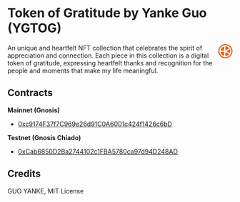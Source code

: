 # Token of Gratitude by Yanke Guo (YGTOG)

<img src="./icon.svg" width="32" height="32" alt="icon" align="right">

An unique and heartfelt NFT collection that celebrates the spirit of appreciation and connection. Each piece in this collection is a digital token of gratitude, expressing heartfelt thanks and recognition for the people and moments that make my life meaningful.

## Contracts

**Mainnet (Gnosis)**

- [0xc9174F37f7C969e26d91C0A6001c424f1426c6bD](https://gnosis.blockscout.com/token/0xc9174F37f7C969e26d91C0A6001c424f1426c6bD)

**Testnet (Gnosis Chiado)**

- [0xCab6850D2Ba2744102c1FBA5780ca97d94D248AD](https://gnosis-chiado.blockscout.com/token/0xCab6850D2Ba2744102c1FBA5780ca97d94D248AD)

## Credits

GUO YANKE, MIT License
